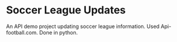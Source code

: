 # Soccer League Updates
An API demo project updating soccer league information.
Used Api-football.com.
Done in python.

